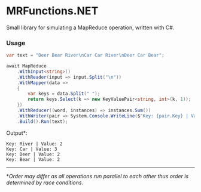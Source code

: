 # MRFunctions.NET

Small library for simulating a MapReduce operation, written with C#.

### Usage


```csharp
var text = "Deer Bear River\nCar Car River\nDeer Car Bear";

await MapReduce
    .WithInput<string>()
    .WithReader(input => input.Split("\n"))
    .WithMapper(data =>
    {
        var keys = data.Split(" ");
        return keys.Select(k => new KeyValuePair<string, int>(k, 1));
    })
    .WithReducer((word, instances) => instances.Sum())
    .WithWriter(pair => System.Console.WriteLine($"Key: {pair.Key} | Value: {pair.Value}"))
    .Build().Run(text);
```
Output*:
```
Key: River | Value: 2
Key: Car | Value: 3
Key: Deer | Value: 2
Key: Bear | Value: 2
```
---
\**Order may differ as all operations run parallel to each other thus order is determined by race conditions.*
